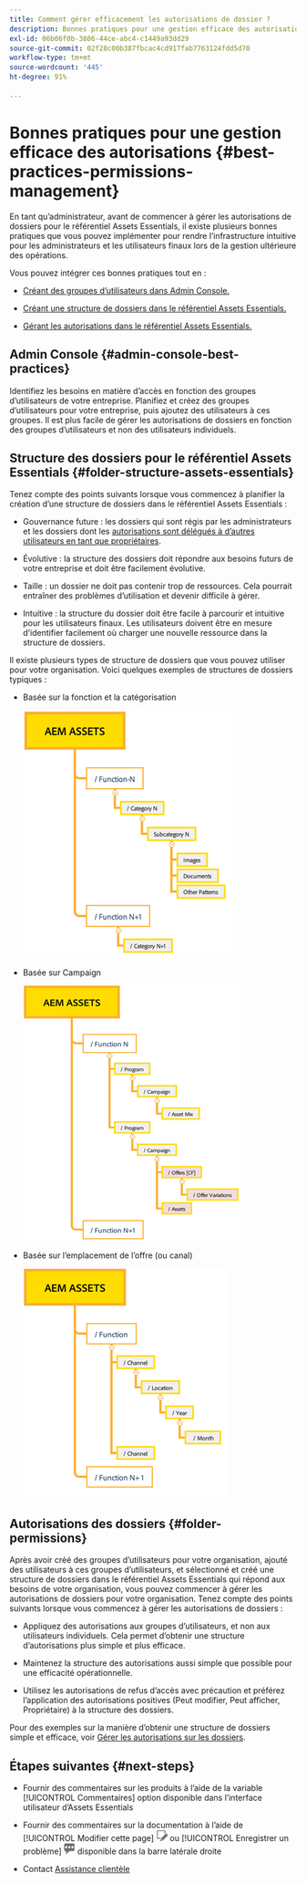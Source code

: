 ```yaml
---
title: Comment gérer efficacement les autorisations de dossier ?
description: Bonnes pratiques pour une gestion efficace des autorisations
exl-id: 06b06f0b-3806-44ce-abc4-c1449a93dd29
source-git-commit: 02f28c00b387fbcac4cd917fab7763124fdd5d70
workflow-type: tm+mt
source-wordcount: '445'
ht-degree: 91%

---
```


# Bonnes pratiques pour une gestion efficace des autorisations {#best-practices-permissions-management}

En tant qu’administrateur, avant de commencer à gérer les autorisations de dossiers pour le référentiel Assets Essentials, il existe plusieurs bonnes pratiques que vous pouvez implémenter pour rendre l’infrastructure intuitive pour les administrateurs et les utilisateurs finaux lors de la gestion ultérieure des opérations.

Vous pouvez intégrer ces bonnes pratiques tout en :

* [Créant des groupes d’utilisateurs dans Admin Console.](#admin-console-best-practices)

* [Créant une structure de dossiers dans le référentiel Assets Essentials.](#folder-structure-assets-essentials)

* [Gérant les autorisations dans le référentiel Assets Essentials.](#folder-permissions)

## Admin Console {#admin-console-best-practices}

Identifiez les besoins en matière d’accès en fonction des groupes d’utilisateurs de votre entreprise. Planifiez et créez des groupes d’utilisateurs pour votre entreprise, puis ajoutez des utilisateurs à ces groupes. Il est plus facile de gérer les autorisations de dossiers en fonction des groupes d’utilisateurs et non des utilisateurs individuels.

## Structure des dossiers pour le référentiel Assets Essentials {#folder-structure-assets-essentials}

Tenez compte des points suivants lorsque vous commencez à planifier la création d’une structure de dossiers dans le référentiel Assets Essentials :

* Gouvernance future : les dossiers qui sont régis par les administrateurs et les dossiers dont les [autorisations sont délégués à d’autres utilisateurs en tant que propriétaires](manage-permissions.md##manage-permissions-folders).

* Évolutive : la structure des dossiers doit répondre aux besoins futurs de votre entreprise et doit être facilement évolutive.

* Taille : un dossier ne doit pas contenir trop de ressources. Cela pourrait entraîner des problèmes d’utilisation et devenir difficile à gérer.

* Intuitive : la structure du dossier doit être facile à parcourir et intuitive pour les utilisateurs finaux. Les utilisateurs doivent être en mesure d’identifier facilement où charger une nouvelle ressource dans la structure de dossiers.

Il existe plusieurs types de structure de dossiers que vous pouvez utiliser pour votre organisation. Voici quelques exemples de structures de dossiers typiques :

* Basée sur la fonction et la catégorisation

   ![Fonction et catégorisation](assets/function-categorization.png)

* Basée sur Campaign

   ![Basée sur Campaign](assets/campaign-based.png)

* Basée sur l’emplacement de l’offre (ou canal)

   ![Basée sur l’emplacement de l’offre](assets/offer-location.png)


## Autorisations des dossiers {#folder-permissions}

Après avoir créé des groupes d’utilisateurs pour votre organisation, ajouté des utilisateurs à ces groupes d’utilisateurs, et sélectionné et créé une structure de dossiers dans le référentiel Assets Essentials qui répond aux besoins de votre organisation, vous pouvez commencer à gérer les autorisations de dossiers pour votre organisation. Tenez compte des points suivants lorsque vous commencez à gérer les autorisations de dossiers :

* Appliquez des autorisations aux groupes d’utilisateurs, et non aux utilisateurs individuels. Cela permet d’obtenir une structure d’autorisations plus simple et plus efficace.

* Maintenez la structure des autorisations aussi simple que possible pour une efficacité opérationnelle.

* Utilisez les autorisations de refus d’accès avec précaution et préférez l’application des autorisations positives (Peut modifier, Peut afficher, Propriétaire) à la structure des dossiers.

Pour des exemples sur la manière d’obtenir une structure de dossiers simple et efficace, voir [Gérer les autorisations sur les dossiers](manage-permissions.md##manage-permissions-folders).

## Étapes suivantes {#next-steps}

* Fournir des commentaires sur les produits à l’aide de la variable [!UICONTROL Commentaires] option disponible dans l’interface utilisateur d’Assets Essentials

* Fournir des commentaires sur la documentation à l’aide de [!UICONTROL Modifier cette page] ![modifier la page ;](assets/do-not-localize/edit-page.png) ou [!UICONTROL Enregistrer un problème] ![Création d’un problème GitHub](assets/do-not-localize/github-issue.png) disponible dans la barre latérale droite

* Contact [Assistance clientèle](https://experienceleague.adobe.com/?support-solution=General&amp;lang=fr#support)
